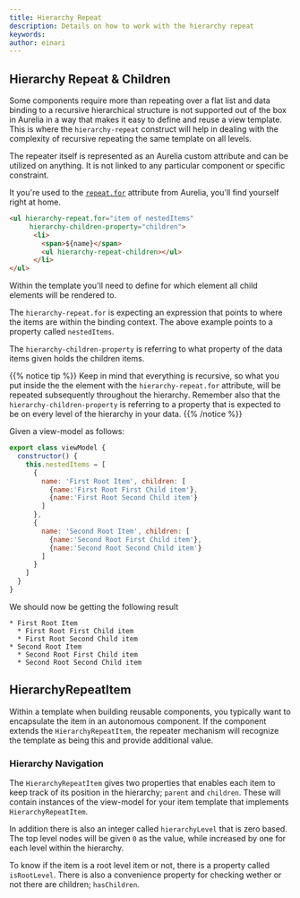 ```yaml
---
title: Hierarchy Repeat
description: Details on how to work with the hierarchy repeat
keywords: 
author: einari
---
```

## Hierarchy Repeat & Children

Some components require more than repeating over a flat list and data binding
to a recursive hierarchical structure is not supported out of the box in
Aurelia in a way that makes it easy to define and reuse a view template.
This is where the `hierarchy-repeat` construct will help in dealing with the
complexity of recursive repeating the same template on all levels.

The repeater itself is represented as an Aurelia custom attribute and can be
utilized on anything. It is not linked to any particular component or specific
constraint.

It you're used to the [`repeat.for`](https://aurelia.io/docs/templating/basics#repeaters)
attribute from Aurelia, you'll find yourself right at home.

```html
<ul hierarchy-repeat.for="item of nestedItems"
     hierarchy-children-property="children">
      <li>
        <span>${name}</span>
        <ul hierarchy-repeat-children></ul>
      </li>
</ul>
```

Within the template you'll need to define for which element all child elements
will be rendered to.

The `hierarchy-repeat.for` is expecting an expression that points to where
the items are within the binding context. The above example points to a property
called `nestedItems`.

The `hierarchy-children-property` is referring to what property of the data items
given holds the children items.

{{% notice tip %}}
Keep in mind that everything is recursive, so what you put inside the the element
with the `hierarchy-repeat.for` attribute, will be repeated subsequently throughout
the hierarchy. Remember also that the `hierarchy-children-property` is referring to
a property that is expected to be on every level of the hierarchy in your data.
{{% /notice %}}

Given a view-model as follows:

```javascript
export class viewModel {
  constructor() {
    this.nestedItems = [
      {
        name: 'First Root Item', children: [
          {name:'First Root First Child item'},
          {name:'First Root Second Child item'}
        ]
      },
      {
        name: 'Second Root Item', children: [
          {name:'Second Root First Child item'},
          {name:'Second Root Second Child item'}
        ]
      }
    ]
  }
}
```

We should now be getting the following result

```text
* First Root Item
  * First Root First Child item
  * First Root Second Child item
* Second Root Item
  * Second Root First Child item
  * Second Root Second Child item
```

## HierarchyRepeatItem

Within a template when building reusable components, you typically want to encapsulate
the item in an autonomous component. If the component extends the `HierarchyRepeatItem`,
the repeater mechanism will recognize the template as being this and provide additional
value.

### Hierarchy Navigation

The `HierarchyRepeatItem` gives two properties that enables each item to keep track of
its position in the hierarchy; `parent` and `children`. These will contain instances of
the view-model for your item template that implements `HierarchyRepeatItem`.

In addition there is also an integer called `hierarchyLevel` that is zero based.
The top level nodes will be given `0` as the value, while increased by one for each level
within the hierarchy.

To know if the item is a root level item or not, there is a property called `isRootLevel`.
There is also a convenience property for checking wether or not there are children; `hasChildren`.
